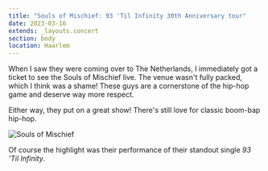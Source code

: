 ```yaml
---
title: "Souls of Mischief: 93 'Til Infinity 30th Anniversary tour"
date: 2023-03-16
extends: _layouts.concert
section: body
location: Haarlem
---
```


When I saw they were coming over to The Netherlands, I immediately got a ticket to see the Souls of Mischief live. The 
venue wasn't fully packed, which I think was a shame! These guys are a cornerstone of the hip-hop game and deserve way 
more respect.

Either way, they put on a great show! There's still love for classic boom-bap hip-hop.

![Souls of Mischief](/assets/images/concerts/souls-of-mischief.jpg)

Of course the highlight was their performance of their standout single _93 'Til Infinity_.
